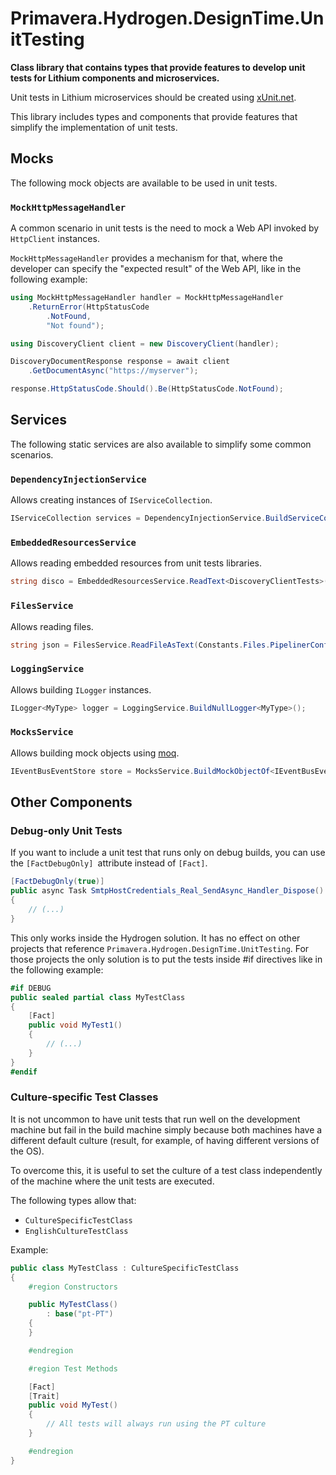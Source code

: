 # Primavera.Hydrogen.DesignTime.UnitTesting

**Class library that contains types that provide features to develop unit tests for Lithium components and microservices.**

Unit tests in Lithium microservices should be created using [xUnit.net](https://xunit.net/).

This library includes types and components that provide features that simplify the implementation of unit tests.

## Mocks

The following mock objects are available to be used in unit tests.

### `MockHttpMessageHandler`

A common scenario in unit tests is the need to mock a Web API invoked by `HttpClient` instances.

`MockHttpMessageHandler` provides a mechanism for that, where the developer can specify the "expected result" of the Web API, like in the following example:

```csharp
using MockHttpMessageHandler handler = MockHttpMessageHandler
    .ReturnError(HttpStatusCode
        .NotFound, 
        "Not found");

using DiscoveryClient client = new DiscoveryClient(handler);

DiscoveryDocumentResponse response = await client
    .GetDocumentAsync("https://myserver");

response.HttpStatusCode.Should().Be(HttpStatusCode.NotFound);
```

## Services

The following static services are also available to simplify some common scenarios.

### `DependencyInjectionService`

Allows creating instances of `IServiceCollection`.

```csharp
IServiceCollection services = DependencyInjectionService.BuildServiceCollection();
```

### `EmbeddedResourcesService`

Allows reading embedded resources from unit tests libraries.

```csharp
string disco = EmbeddedResourcesService.ReadText<DiscoveryClientTests>("Primavera.Hydrogen.IdentityModel.UnitTests._Files.discovery.json");
```

### `FilesService`

Allows reading files.

```csharp
string json = FilesService.ReadFileAsText(Constants.Files.PipelinerConfig01);
```

### `LoggingService`

Allows building `ILogger` instances.

```csharp
ILogger<MyType> logger = LoggingService.BuildNullLogger<MyType>();
```

### `MocksService`

Allows building mock objects using [moq](https://github.com/moq/moq4).

```csharp
IEventBusEventStore store = MocksService.BuildMockObjectOf<IEventBusEventStore>();
```

## Other Components

### Debug-only Unit Tests

If you want to include a unit test that runs only on debug builds, you can use the `[FactDebugOnly] `attribute instead of `[Fact]`.

```csharp
[FactDebugOnly(true)]
public async Task SmtpHostCredentials_Real_SendAsync_Handler_Dispose()
{
    // (...)
}
```

This only works inside the Hydrogen solution. It has no effect on other projects that reference `Primavera.Hydrogen.DesignTime.UnitTesting`. For those projects the only solution is to put the tests inside #if directives like in the following example:

```csharp
#if DEBUG
public sealed partial class MyTestClass
{
    [Fact]
    public void MyTest1()
    {
        // (...)
    }
}
#endif
```

### Culture-specific Test Classes

It is not uncommon to have unit tests that run well on the development machine but fail in the build machine simply because both machines have a different default culture (result, for example, of having different versions of the OS).

To overcome this, it is useful to set the culture of a test class independently of the machine where the unit tests are executed.

The following types allow that:

- `CultureSpecificTestClass`
- `EnglishCultureTestClass`

Example:

```csharp
public class MyTestClass : CultureSpecificTestClass
{
    #region Constructors

    public MyTestClass()
        : base("pt-PT")
    {
    }

    #endregion

    #region Test Methods

    [Fact]
    [Trait]
    public void MyTest()
    {
        // All tests will always run using the PT culture
    }

    #endregion
}
```